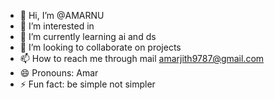 - 👋 Hi, I’m @AMARNU
- 👀 I’m interested in 
- 🌱 I’m currently learning ai and ds 
- 💞️ I’m looking to collaborate on projects 
- 📫 How to reach me through mail amarjith9787@gmail.com 
- 😄 Pronouns: Amar
- ⚡ Fun fact: be simple not simpler

<!---
AMARNU/AMARNU is a ✨ special ✨ repository because its `README.md` (this file) appears on your GitHub profile.
You can click the Preview link to take a look at your changes.
--->
